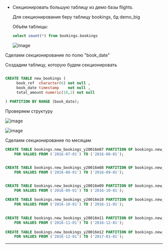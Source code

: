 * Секционировать большую таблицу из демо базы flights.

   Для секционирования беру таблицу bookings, бд demo_big
  
   Объём таблицы:
     
  ```sql 
  select count(*) from bookings.bookings

  ```
  ![image](https://github.com/VyacheslavIT/postgre/assets/136000255/d8b624cd-dc66-4577-baeb-37022a92d2fd)

Сделаем секционирование по полю "book_date"

Создадим таблицу, которую будем секционировать

```sql

CREATE TABLE new_bookings (
     book_ref  character(6) not null ,
     book_date timestamp    not null ,
     total_amount numeric(10,2) not null
         
) PARTITION BY RANGE (book_date);

```

Проверяем структуру 



![image](https://github.com/VyacheslavIT/postgre/assets/136000255/0aeba3a1-0df5-4321-ade4-0424e4dc3042)


![image](https://github.com/VyacheslavIT/postgre/assets/136000255/2b72532c-1ec6-4f0a-9322-84d9550f4a73)

Сделаем секционирование по месяцам 

```sql
CREATE TABLE bookings.new_bookings_y20016m07 PARTITION OF bookings.new_bookings
    FOR VALUES FROM ('2016-07-01') TO ('2016-08-01');


CREATE TABLE bookings.new_bookings_y20016m08 PARTITION OF bookings.new_bookings
    FOR VALUES FROM ('2016-08-01') TO ('2016-09-01');


CREATE TABLE bookings.new_bookings_y20016m09 PARTITION OF bookings.new_bookings
    FOR VALUES FROM ('2016-09-01') TO ('2016-10-01');
	
CREATE TABLE bookings.new_bookings_y20016m10 PARTITION OF bookings.new_bookings
    FOR VALUES FROM ('2016-10-01') TO ('2016-11-01');	
	

CREATE TABLE bookings.new_bookings_y20016m11 PARTITION OF bookings.new_bookings
    FOR VALUES FROM ('2016-11-01') TO ('2016-12-01');	
	
CREATE TABLE bookings.new_bookings_y20016m12 PARTITION OF bookings.new_bookings
    FOR VALUES FROM ('2016-12-01') TO ('2017-01-01');	
```

------------------------------------------------------
